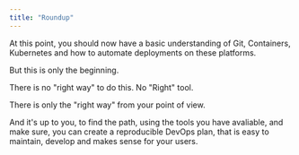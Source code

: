 ```yaml
---
title: "Roundup"
---
```


At this point, you should now have a basic understanding of Git, Containers, Kubernetes and how to automate deployments on these platforms.

But this is only the beginning.

There is no "right way" to do this. No "Right" tool. 

There is only the "right way" from your point of view. 

And it's up to you, to find the path, using the tools you have avaliable, and make sure, you can create a reproducible DevOps plan, that is easy to maintain, develop and makes sense for your users.
